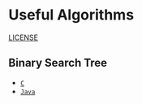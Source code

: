 # Useful Algorithms
[LICENSE](LICENSE)
## Binary Search Tree
* [`C`](Binary-Search-Tree)
* [`Java`](Binary-Search-Tree)